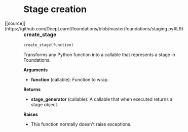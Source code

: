 <h1>Stage creation</h1>
<span style="float:right;">[[source]](https://github.com/DeepLearnI/foundations/blob/master/foundations/staging.py#L9)</span>

### create_stage


```python
create_stage(function)
```



Transforms any Python function into a callable that represents a stage in Foundations.

__Arguments__

- __function__ (callable): Function to wrap.

__Returns__

- __stage_generator__ (callable): A callable that when executed returns a stage object.

__Raises__

- This function normally doesn't raise exceptions.


